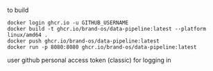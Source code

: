 to build 
```
docker login ghcr.io -u GITHUB_USERNAME
docker build -t ghcr.io/brand-os/data-pipeline:latest --platform linux/amd64 .
docker push ghcr.io/brand-os/data-pipeline:latest
docker run -p 8080:8080 ghcr.io/brand-os/data-pipeline:latest
```
user github personal access token (classic) for logging in 